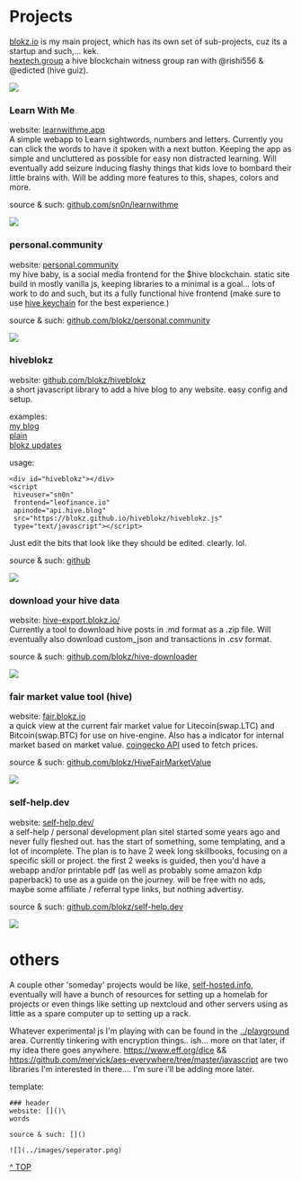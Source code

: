 # Projects

<a href='https://blokz.io'>blokz.io</a> is my main project, which has its own set of sub-projects, cuz its a startup and such,... kek</a>.\
[hextech.group](https://hextech.group/) a hive blockchain witness group ran with @rishi556 & @edicted (hive guiz).

![](../images/seperator.png)

### Learn With Me
website: [learnwithme.app](https://learnwithme.app/)\
A simple webapp to Learn sightwords, numbers and letters. Currently you can click the words to have it spoken with a next button. Keeping the app as simple and uncluttered as possible for easy non distracted learning. Will eventually add seizure inducing flashy things that kids love to bombard their little brains with. 
Will be adding more features to this, shapes, colors and more. 

source & such: [github.com/sn0n/learnwithme](https://github.com/sn0n/learnwithme)

![](../images/seperator.png)


### personal.community
website: [personal.community](https://personal.community)\
my hive baby,  is a social media frontend for the $hive blockchain. static site build in mostly vanilla js, keeping libraries to a minimal is a goal... lots of work to do and such, but its a fully functional hive frontend (make sure to use [hive keychain](https://hive-keychain.com/) for the best experience.) 

source & such: [github.com/blokz/personal.community](https://github.com/blokz/personal.community)

![](../images/seperator.png)

### hiveblokz
website: [github.com/blokz/hiveblokz](https://github.com/blokz/hiveblokz)\
a short javascript library to add a hive blog to any website. easy config and setup. 

examples:\
[my blog](../blog/)\
[plain](../hiveblokz.html)\
[blokz updates](https://blokz.github.io/hiveblokz/index.html)

usage:
``` 
<div id="hiveblokz"></div>
<script
 hiveuser="sn0n" 
 frontend="leofinance.io" 
 apinode="api.hive.blog" 
 src="https://blokz.github.io/hiveblokz/hiveblokz.js" 
 type="text/javascript"></script>
```
Just edit the bits that look like they should be edited. clearly. lol. 

source & such: [github](https://github.com/blokz/hiveblokz)

![](../images/seperator.png)

### download your hive data
website: [hive-export.blokz.io/](https://hive-export.blokz.io/)\
Currently a tool to download hive posts in .md format as a .zip file. Will eventually also download custom_json and transactions in .csv format.

source & such: [github.com/blokz/hive-downloader](https://github.com/blokz/hive-downloader)

![](../images/seperator.png)




### fair market value tool (hive)
website: [fair.blokz.io](https://fair.blokz.io)\
a quick view at the current fair market value for Litecoin(swap.LTC) and Bitcoin(swap.BTC) for use on hive-engine. Also has a indicator for internal market based on market value. [coingecko API](https://www.coingecko.com/en/api/documentation) used to fetch prices.

source & such: [github.com/blokz/HiveFairMarketValue](https://github.com/blokz/HiveFairMarketValue)

![](../images/seperator.png)



### self-help.dev
website: [self-help.dev/](https://self-help.dev/)\
a self-help / personal development plan siteI started some years ago and never fully fleshed out. has the start of something, some templating, and a lot of incomplete. The plan is to have 2 week long skillbooks, focusing on a specific skill or project. the first 2 weeks is guided, then you'd have a webapp and/or printable pdf (as well as probably some amazon kdp paperback) to use as a guide on the journey. will be free with no ads, maybe some affiliate / referral type links, but nothing advertisy.

source & such: [github.com/blokz/self-help.dev](https://github.com/blokz/self-help.dev)

![](../images/seperator.png)


# others

A couple other 'someday' projects would be like, [self-hosted.info](https://self-hosted.info), eventually will have a bunch of resources for setting up a homelab for projects or even things like setting up nextcloud and other servers using as little as a spare computer up to setting up a rack.



Whatever experimental js I'm playing with can be found in the <a href='../playground/'>../playground</a> area. 
Currently tinkering with encryption things.. ish... more on that later, if my idea there goes anywhere. https://www.eff.org/dice && 
https://github.com/mervick/aes-everywhere/tree/master/javascript are two libraries I'm interested in there.... I'm sure i'll be adding more later. 




template: 
```
### header
website: []()\
words

source & such: []()

![](../images/seperator.png)
```





<a class="topOfPage" href="#top" title="Go to the top of this page">^ TOP</a>
